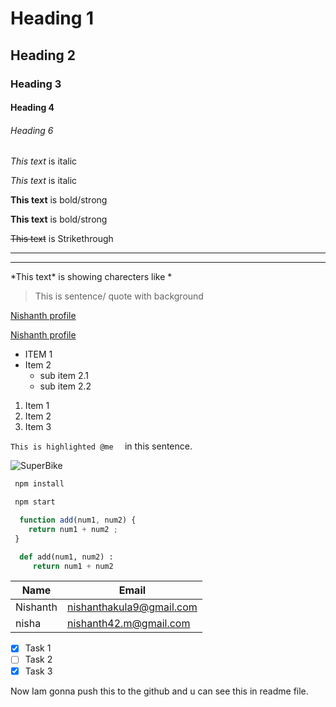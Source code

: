 <!-- HEADINGS use #-->
# Heading 1
## Heading 2
### Heading 3
#### Heading 4
###### Heading 6

<!--ITALICS use *-->
*This text* is italic

_This text_ is italic

<!--STRONG/BOLD TEXTs use ** or __ -->
**This text** is bold/strong

__This text__ is bold/strong

<!--STRIKE THROUGH use ~~  -->
~~This text~~ is Strikethrough

<!--HORIZONTAL RULE use 3 times --- or ___    -->
---

___

<!--if you want to show some charecters then use \    -->
\*This text\* is showing charecters like *

<!-- BLOCKQUOTES means background for text use >symbol   -->
> This is sentence/ quote with background

<!--LINKS use [HERE LINK NAME](HERE THE LINK ADRESS) AND (HERE THE LINK ADRESS"give here some title if u want") -->
[Nishanth profile](http://www.linkedin.com/in/nishanth-akula-393ab3215)

[Nishanth profile](http://www.linkedin.com/in/nishanth-akula-393ab3215 "my linkidin")

<!--UNDERLISTS use *  -->
* ITEM 1
* Item 2
  * sub item 2.1
  * sub item 2.2

<!--ORDERED LIST use 1.   -->
1. Item 1
1. Item 2
1. Item 3

<!--INLINE CODE BLOCK MEANS IN SOME LINE ONLY SOME PART NEEDED TO BE HIGHLITE OR BLOCK use `write here` -->
`This is highlighted @me  ` in this sentence.

<!--IMAGES use ![here image name](link of the image)   -->
![SuperBike](https://4.bp.blogspot.com/-Wjlu4xNf0K0/UJbMH4wB-5I/AAAAAAAAH4Q/5kXyzGyWYdI/s1600/BMW+S1000RR+world's+fastest+bike+HD+wallpapers+Image01.jpg)


<!--GITHUB MARKDOWN use -->

<!--CODE BLOCKS adding pieces of codes then use ```   -->
``` bash
 npm install

 npm start
``` 

```javascript
  function add(num1, num2) {
    return num1 + num2 ;
 }
```

```Python
  def add(num1, num2) :
     return num1 + num2 
```

<!-- TABLES use |Headings or any content| and for underlines use |---| or |___|    -->
| Name    |         Email           |
| ---     |  --                     |
|Nishanth | nishanthakula9@gmail.com|
|nisha    | nishanth42.m@gmail.com  |


<!--TASK LIST means some tasks done and some not so, u can use *[x] for done and for not done use *[space]  -->
* [x] Task 1
* [ ] Task 2
* [x] Task 3

Now Iam gonna push this to the github and u can see this in readme file.